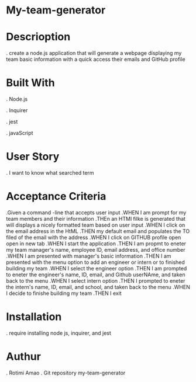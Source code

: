 # My-team-generator

# Descrioption

. create a node.js application that will generate a webpage displaying my team basic information with a quick access their emails and GitHub profile

# Built With

. Node.js

. Inquirer

. jest

. javaScript

# User Story

. I want to know what searched term

# Acceptance Criteria

.Given a command -line that accepts user input
.WHEN I am prompt for my team members and their information 
.THEn an HTMl filke is generated that will displays a nicely formatted team based on user input
.WHEN I click on the email address in the HtML
.THEN my default email and populates the TO filed of the email with the address
.WHEN I click on GITHUB profile open open in new tab
.WHEN I start the application
.THEN I am propmt to eneter my team manager's name, employee ID, email address, and office number
.WHEN I am presented with manager's basic information
.THEN I am presented with the menu option to add an engineer or intern or to finished building my team
.WHEN I select the engineer option
.THEN I am prompted to eneter the engineer's name, ID, email, and Github userNAme, and taken back to the menu
.WHEN I select intern option
.THEN I prompted to eneter the intern's name, ID, email, and school, and taken back to the menu
.WHEN I decide to finishe building my team
.THEN I exit

# Installation

. require installing node js, inquirer, and jest

# Authur
. Rotimi Amao
. Git repository my-team-generator